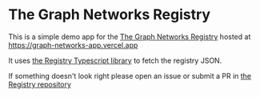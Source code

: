# The Graph Networks Registry

This is a simple demo app for the [The Graph Networks Registry](https://github.com/graphprotocol/networks-registry) hosted at https://graph-networks-app.vercel.app

It uses [the Registry Typescript library](https://github.com/pinax-network/graph-networks-libs/) to fetch the registry JSON.

If something doesn't look right please open an issue or submit a PR in [the Registry repository](https://github.com/graphprotocol/networks-registry)

